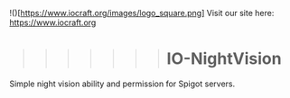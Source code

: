 !()[https://www.iocraft.org/images/logo_square.png]
Visit our site here: https://www.iocraft.org
>>>>>>> # IO-NightVision
Simple night vision ability and permission for Spigot servers.
